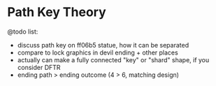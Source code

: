 # Path Key Theory

@todo list:

- discuss path key on ff06b5 statue, how it can be separated
- compare to lock graphics in devil ending + other places
- actually can make a fully connected "key" or "shard" shape, if you consider DFTR
- ending path > ending outcome (4 > 6, matching design)
